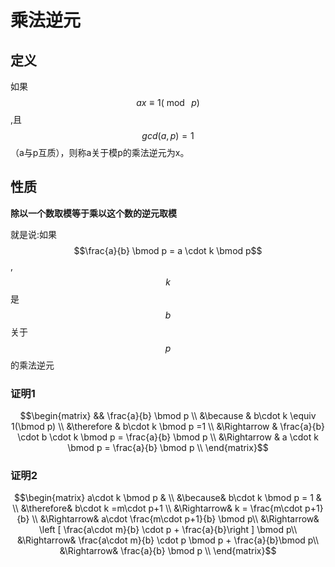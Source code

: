 # 乘法逆元

## 定义

如果$$ax \equiv 1 ( \bmod\  p)$$,且$$gcd(a,p)=1$$（a与p互质），则称a关于模p的乘法逆元为x。

## 性质


**除以一个数取模等于乘以这个数的逆元取模**

就是说:如果$$\frac{a}{b} \bmod p = a \cdot k \bmod p$$,$$k$$是$$b$$关于$$p$$的乘法逆元

### 证明1

```math 
\begin{matrix}
&& \frac{a}{b} \bmod p \\ 
&\because & b\cdot k \equiv 1(\bmod p) \\
&\therefore & b\cdot k \bmod p =1 \\
&\Rightarrow & \frac{a}{b} \cdot b \cdot k \bmod p = \frac{a}{b} \bmod p  \\
&\Rightarrow & a \cdot k \bmod p = \frac{a}{b} \bmod p  \\
\end{matrix}
```

### 证明2

```math
\begin{matrix}
a\cdot k \bmod p & \\ 
&\because& b\cdot k \bmod p = 1 & \\
&\therefore& b\cdot k =m\cdot p+1 \\
&\Rightarrow& k = \frac{m\cdot p+1}{b} \\
&\Rightarrow& a\cdot \frac{m\cdot p+1}{b} \bmod p\\
&\Rightarrow& \left [ \frac{a\cdot m}{b} \cdot p + \frac{a}{b}\right ] \bmod p\\
&\Rightarrow& \frac{a\cdot m}{b} \cdot p \bmod p + \frac{a}{b}\bmod p\\
&\Rightarrow& \frac{a}{b} \bmod p \\
\end{matrix}
```

